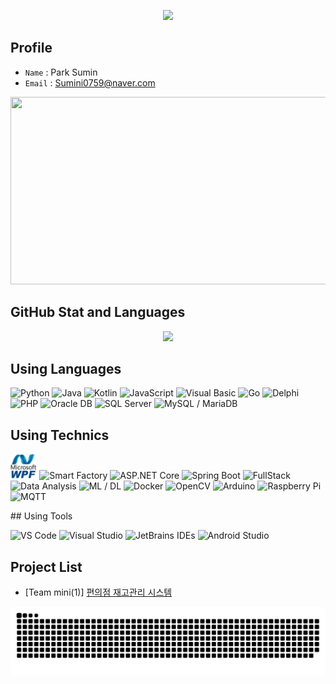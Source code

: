 <p align='center'>
  <a href="https://github.com/sumin020415">
    <img src="https://capsule-render.vercel.app/api?type=blur&height=250&color=gradient&text=😎Sumin's%20Repository&fontColor=494949&desc=💕Welcom💕&fontAlignY=32"/>
  </a>
</p>

## Profile
- `Name` : Park Sumin
- `Email` : Sumini0759@naver.com


<a href="https://www.gitanimals.org/en_US?utm_medium=image&utm_source=sumin020415&utm_content=farm">
<img
  src="https://render.gitanimals.org/farms/sumin020415"
  width="1000"
  height="300"
/>
</a>
 
## GitHub Stat and Languages
<p align='center'>
  <a href="https://github.com/sumin020415">
<!--     <img src="https://github-readme-stats.vercel.app/api?username=sumin020415&theme=tokyonight&show_icons=true"/> -->
    <img src="https://github-readme-stats.vercel.app/api/top-langs/?username=sumin020415&layout=compact"/>
  </a>
</p>

## Using Languages
<p align="left">
  <img src="https://img.icons8.com/?size=100&id=l75OEUJkPAk4&format=png&color=000000" height="40" title="Python"/>
  <img src="https://img.icons8.com/?size=100&id=Pd2x9GWu9ovX&format=png&color=000000" height="40" title="Java"/>
  <img src="https://img.icons8.com/color/48/kotlin.png" height="40" title="Kotlin"/>
  <img src="https://img.icons8.com/?size=100&id=108784&format=png&color=000000" height="40" title="JavaScript"/>
  <img src="https://img.icons8.com/?size=100&id=vgMoO3QkEnKf&format=png&color=000000" height="40" title="Visual Basic"/>
  <img src="https://img.icons8.com/cute-clipart/64/go-logo.png" height="40" title="Go"/>
  <img src="https://img.icons8.com/?size=100&id=Lz7oiCpdanST&format=png&color=000000" height="40" title="Delphi"/>
  <img src="https://img.icons8.com/?size=100&id=13460&format=png&color=000000" height="40" title="PHP"/>
  <img src="https://img.icons8.com/nolan/64/oracle-logo.png" height="40" title="Oracle DB"/>
  <img src="https://img.icons8.com/color/48/microsoft-sql-server.png" height="40" title="SQL Server"/>
  <img src="https://img.icons8.com/fluency/48/maria-db.png" height="40" title="MySQL / MariaDB"/>
</p>

## Using Technics
<p align="left">
  <img src="https://raw.githubusercontent.com/hugoMGSung/hugoMGSung/main/images/wpf.png" height="40" title="WPF"/>
  <img src="https://cdn-icons-png.flaticon.com/256/7808/7808214.png" height="40" title="Smart Factory"/>
  <img src="https://w7.pngwing.com/pngs/673/239/png-transparent-entity-framework-core-asp-net-core-net-framework-microsoft-blue-text-logo-thumbnail.png" height="40" title="ASP.NET Core"/>
  <img src="https://img.icons8.com/?size=100&id=90519&format=png&color=000000" height="40" title="Spring Boot"/>
  <img src="https://img.icons8.com/?size=100&id=VZfYlLgRZtdK&format=png&color=000000" height="40" title="FullStack"/>
  <img src="https://img.icons8.com/?size=100&id=n73CzMVjH9X9&format=png&color=000000" height="40" title="Data Analysis"/>
  <img src="https://img.icons8.com/?size=100&id=UeryvfCLUAc3&format=png&color=000000" height="40" title="ML / DL"/>
  <img src="https://img.icons8.com/fluency/48/docker.png" height="40" title="Docker"/>
  <img src="https://img.icons8.com/?size=100&id=bpip0gGiBLT1&format=png&color=000000" height="40" title="OpenCV"/>
  <img src="https://img.icons8.com/?size=100&id=Of4lZV2lwBQI&format=png&color=000000" height="40" title="Arduino"/>
  <img src="https://img.icons8.com/?size=100&id=13443&format=png&color=000000" height="40" title="Raspberry Pi"/>
  <img src="https://mosquitto.org/stickers/mosquitto-mono.png" height="40" title="MQTT"/>
</p>
## Using Tools
<p align="left">
  <img src="https://img.icons8.com/?size=100&id=9OGIyU8hrxW5&format=png&color=000000" height="40" title="VS Code"/>
  <img src="https://img.icons8.com/?size=100&id=ezj3zaVtImPg&format=png&color=000000" height="40" title="Visual Studio"/>
  <img src="https://img.icons8.com/?size=100&id=jUw5rFZE2a5d&format=png&color=000000" height="40" title="JetBrains IDEs"/>
  <img src="https://img.icons8.com/color/48/android-studio--v3.png" height="40" title="Android Studio"/>
</p>

<!--
## 기술명세
| 기술분류 | 설명 |
|:---:|:---:|
|VSCode | VisualStudio Code 툴 사용법 습득|
|Python | 빅데이터분석, 머신러닝, OpenCV|
-->

## Project List
- [Team mini(1)] [편의점 재고관리 시스템](https://github.com/sumin020415/-Inventory-management)

<img src="https://raw.githubusercontent.com/Platane/snk/output/github-contribution-grid-snake.svg" />
